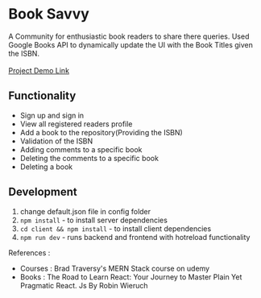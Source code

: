 # Book Savvy

A Community for enthusiastic book readers to share there queries. Used Google Books API to dynamically update the UI with the Book Titles given the ISBN. <br/> <br/>
 [Project Demo Link](https://dry-inlet-46044.herokuapp.com)

## Functionality

-   Sign up and sign in
-   View all registered readers profile
-   Add a book to the repository(Providing the ISBN)
-   Validation of the ISBN
-   Adding comments to a specific book
-   Deleting the comments to a specific book
-   Deleting a book

## Development

1. change default.json file in config folder
2. `npm install` - to install server dependencies
3. `cd client && npm install` - to install client dependencies
4. `npm run dev` - runs backend and frontend with hotreload functionality

References :

- Courses : Brad Traversy's MERN Stack course on udemy
- Books : The Road to Learn React: Your Journey to Master Plain Yet Pragmatic React. Js By Robin Wieruch
